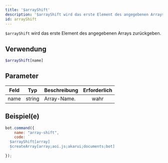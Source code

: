 ```yaml
---
title: '$arrayShift'
description: '$arrayShift wird das erste Element des angegebenen Arrays zurückgeben.'
id: arrayShift
---
```


`$arrayShift` wird das erste Element des angegebenen Arrays zurückgeben.

## Verwendung

```php
$arrayShift[name]
```

## Parameter

| Feld | Typ    | Beschreibung | Erforderlich |
| ---- | ------ | ------------ |:------------:|
| name | string | Array-Name.  |     wahr     |

## Beispiel(e)

```javascript
bot.command({
    name: "array-shift",
    code: `
  $arrayShift[array]
  $createArray[array;aoi.js;akarui;documents;bot]
  `
});
```